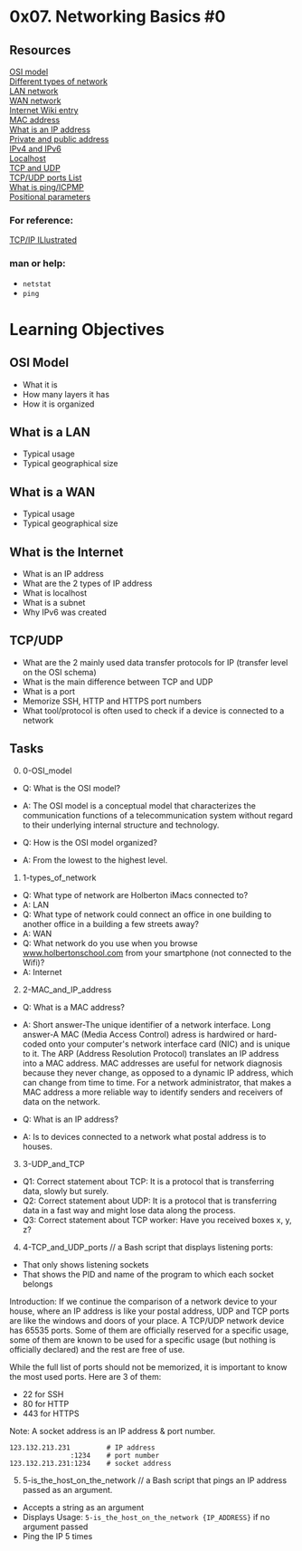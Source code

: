 # 0x07. Networking Basics #0

## Resources
[OSI model](https://searchnetworking.techtarget.com/definition/OSI) </br >
[Different types of network](https://www.lifewire.com/lans-wans-and-other-area-networks-817376) </br >
[LAN network](https://searchnetworking.techtarget.com/definition/local-area-network-LAN) </br >
[WAN network](https://searchnetworking.techtarget.com/definition/WAN-wide-area-network) </br >
[Internet Wiki entry](https://en.wikipedia.org/wiki/Internet) </br >
[MAC address](https://whatismyipaddress.com/mac-address) </br >
[What is an IP address](https://www.bleepingcomputer.com/tutorials/ip-addresses-explained/) </br >
[Private and public address](https://www.iplocation.net/public-vs-private-ip-address) </br >
[IPv4 and IPv6](https://www.webopedia.com/DidYouKnow/Internet/ipv6_ipv4_difference.html) </br >
[Localhost](https://en.wikipedia.org/wiki/Localhost) </br >
[TCP and UDP](https://www.howtogeek.com/190014/htg-explains-what-is-the-difference-between-tcp-and-udp/) </br >
[TCP/UDP ports List](https://en.wikipedia.org/wiki/List_of_TCP_and_UDP_port_numbers) </br >
[What is ping/ICPMP](https://en.wikipedia.org/wiki/Ping_%28networking_utility%29) </br >
[Positional parameters](https://wiki.bash-hackers.org/scripting/posparams) </br >
### For reference:
[TCP/IP ILlustrated]() </br >
### man or help:
- `netstat`
- `ping`

# Learning Objectives
## OSI Model
- What it is
- How many layers it has
- How it is organized
## What is a LAN
- Typical usage
- Typical geographical size
## What is a WAN
- Typical usage
- Typical geographical size
## What is the Internet
- What is an IP address
- What are the 2 types of IP address
- What is localhost
- What is a subnet
- Why IPv6 was created
## TCP/UDP
- What are the 2 mainly used data transfer protocols for IP (transfer level on the OSI schema)
- What is the main difference between TCP and UDP
- What is a port
- Memorize SSH, HTTP and HTTPS port numbers
- What tool/protocol is often used to check if a device is connected to a network

## Tasks
0. 0-OSI_model
- Q: What is the OSI model?
- A: The OSI model is a conceptual model that characterizes the communication functions of a telecommunication system without regard to their underlying internal structure and technology.

- Q: How is the OSI model organized?
- A: From the lowest to the highest level.

1. 1-types_of_network
- Q: What type of network are Holberton iMacs connected to?
- A: LAN
- Q: What type of network could connect an office in one building to another office in a building a few streets away?
- A: WAN
- Q: What network do you use when you browse www.holbertonschool.com from your smartphone (not connected to the Wifi)?
- A: Internet

2. 2-MAC_and_IP_address
- Q: What is a MAC address?
- A: Short answer-The unique identifier of a network interface. Long answer-A MAC (Media Access Control) adress is hardwired or hard-coded onto your computer's network interface card (NIC) and is unique to it. The ARP (Address Resolution Protocol) translates an IP address into a MAC address. MAC addresses are useful for network diagnosis because they never change, as opposed to a dynamic IP address, which can change from time to time. For a network administrator, that makes a MAC address a more reliable way to identify senders and receivers of data on the network.

- Q: What is an IP address?
- A: Is to devices connected to a network what postal address is to houses.

3. 3-UDP_and_TCP
- Q1: Correct statement about TCP: It is a protocol that is transferring data, slowly but surely.
- Q2: Correct statement about UDP: It is a protocol that is transferring data in a fast way and might lose data along the process.
- Q3: Correct statement about TCP worker: Have you received boxes x, y, z?

4. 4-TCP_and_UDP_ports // a Bash script that displays listening ports:
- That only shows listening sockets
- That shows the PID and name of the program to which each socket belongs

Introduction: If we continue the comparison of a network device to your house, where an IP address is like your postal address, UDP and TCP ports are like the windows and doors of your place. A TCP/UDP network device has 65535 ports. Some of them are officially reserved for a specific usage, some of them are known to be used for a specific usage (but nothing is officially declared) and the rest are free of use.

While the full list of ports should not be memorized, it is important to know the most used ports.
Here are 3 of them:

- 22 for SSH
- 80 for HTTP
- 443 for HTTPS

Note: A socket address is an IP address & port number.

```
123.132.213.231         # IP address
               :1234    # port number
123.132.213.231:1234    # socket address
```

5. 5-is_the_host_on_the_network // a Bash script that pings an IP address passed as an argument.
- Accepts a string as an argument
- Displays Usage: `5-is_the_host_on_the_network {IP_ADDRESS}` if no argument passed
- Ping the IP 5 times